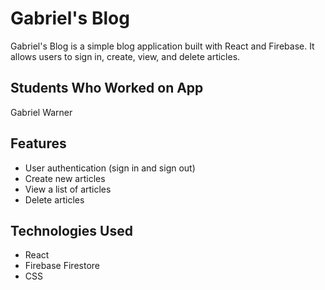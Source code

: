 # Gabriel's Blog

Gabriel's Blog is a simple blog application built with React and Firebase. It allows users to sign in, create, view, and delete articles.

## Students Who Worked on App
Gabriel Warner

## Features

- User authentication (sign in and sign out)
- Create new articles
- View a list of articles
- Delete articles

## Technologies Used

- React
- Firebase Firestore
- CSS